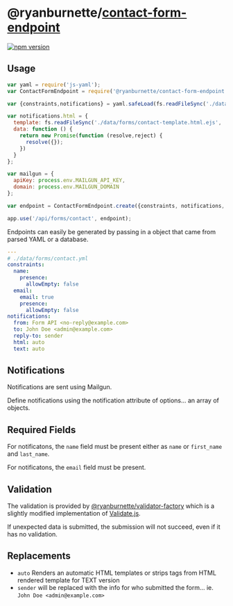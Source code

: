 # @ryanburnette/[contact-form-endpoint][1]

[![npm version](https://badge.fury.io/js/%40ryanburnette%2Fcontact-form-endpoint.svg)](https://badge.fury.io/js/%40ryanburnette%2Fcontact-form-endpoint)

## Usage

```js
var yaml = require('js-yaml');
var ContactFormEndpoint = require('@ryanburnette/contact-form-endpoint');

var {constraints,notifications} = yaml.safeLoad(fs.readFileSync('./data/forms/contact.yml', 'utf8'));

var notifications.html = {
  template: fs.readFileSync('./data/forms/contact-template.html.ejs', 'utf8'),
  data: function () {
    return new Promise(function (resolve,reject) {
      resolve({});
    })
  }
};

var mailgun = {
  apiKey: process.env.MAILGUN_API_KEY,
  domain: process.env.MAILGUN_DOMAIN
};

var endpoint = ContactFormEndpoint.create({constraints, notifications, mailgun});

app.use('/api/forms/contact', endpoint);
```

Endpoints can easily be generated by passing in a object that came from parsed
YAML or a database.

```yaml
---
# ./data/forms/contact.yml
constraints:
  name:
    presence:
      allowEmpty: false
  email:
    email: true
    presence:
      allowEmpty: false
notifications:
  from: Form API <no-reply@example.com>
  to: John Doe <admin@example.com>
  reply-to: sender
  html: auto
  text: auto
```

## Notifications

Notifications are sent using Mailgun.

Define notifications using the notification attribute of options... an array of
objects.

## Required Fields

For notificatons, the `name` field must be present either as `name` or
`first_name` and `last_name`.

For notificatons, the `email` field must be present.

## Validation

The validation is provided by [@ryanburnette/validator-factory][2] which is a
slightly modified implementation of [Validate.js][3].

If unexpected data is submitted, the submission will not succeed, even if it
has no validation.

## Replacements

- `auto` Renders an automatic HTML templates or strips tags from HTML rendered
  template for TEXT version
- `sender` will be replaced with the info for who submitted the form... ie.
  `John Doe <admin@example.com>`

[1]: https://code.ryanburnette.com/ryanburnette/contact-form-endpoint
[2]: https://code.ryanburnette.com/ryanburnette/validator-factory
[3]: https://validatejs.org/
